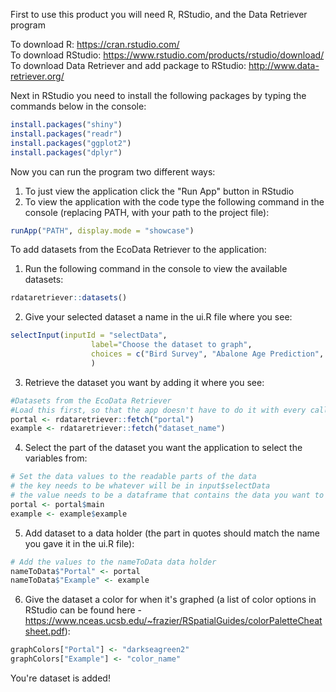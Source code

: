 First to use this product you will need R, RStudio, and the Data Retriever program

To download R: https://cran.rstudio.com/ </br>
To download RStudio: https://www.rstudio.com/products/rstudio/download/ </br>
To download Data Retriever and add package to RStudio: http://www.data-retriever.org/

Next in RStudio you need to install the following packages by typing the commands below in the console:
```R
install.packages("shiny")
install.packages("readr")
install.packages("ggplot2")
install.packages("dplyr")
```

Now you can run the program two different ways:
1. To just view the application click the "Run App" button in RStudio
2. To view the application with the code type the following command in the console (replacing PATH, with your path to the project file):
```R
runApp("PATH", display.mode = "showcase")
```

To add datasets from the EcoData Retriever to the application:
1. Run the following command in the console to view the available datasets:
```R
rdataretriever::datasets()
```
2. Give your selected dataset a name in the ui.R file where you see:
```R
selectInput(inputId = "selectData",
                  label="Choose the dataset to graph",
                  choices = c("Bird Survey", "Abalone Age Prediction", "Portal", "Salmon Trends", "Antarctic Bird Species")
                  )
```
3. Retrieve the dataset you want by adding it where you see:
```R
#Datasets from the EcoData Retriever
#Load this first, so that the app doesn't have to do it with every call.
portal <- rdataretriever::fetch("portal")
example <- rdataretriever::fetch("dataset_name")
```
4. Select the part of the dataset you want the application to select the variables from:
```R
# Set the data values to the readable parts of the data
# the key needs to be whatever will be in input$selectData
# the value needs to be a dataframe that contains the data you want to use
portal <- portal$main
example <- example$example
```
5. Add dataset to a data holder (the part in quotes should match the name you gave it in the ui.R file):
```R
# Add the values to the nameToData data holder
nameToData$"Portal" <- portal
nameToData$"Example" <- example
```
6. Give the dataset a color for when it's graphed (a list of color options in RStudio can be found here - https://www.nceas.ucsb.edu/~frazier/RSpatialGuides/colorPaletteCheatsheet.pdf):
```R
graphColors["Portal"] <- "darkseagreen2"
graphColors["Example"] <- "color_name"
```
You're dataset is added!
